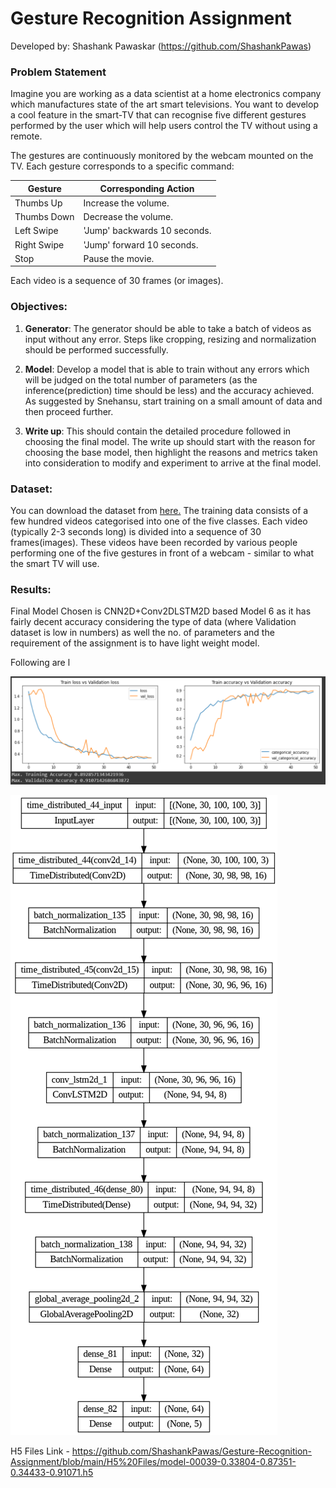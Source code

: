 # Gesture Recognition Assignment

Developed by: Shashank Pawaskar (https://github.com/ShashankPawas)

### Problem Statement
Imagine you are working as a data scientist at a home electronics company which manufactures state of the art smart televisions. You want to develop a cool feature in the smart-TV that can recognise five different gestures performed by the user which will help users control the TV without using a remote.

The gestures are continuously monitored by the webcam mounted on the TV. Each gesture corresponds to a specific command:
 
| Gesture | Corresponding Action |
| --- | --- | 
| Thumbs Up | Increase the volume. |
| Thumbs Down | Decrease the volume. |
| Left Swipe | 'Jump' backwards 10 seconds. |
| Right Swipe | 'Jump' forward 10 seconds. |
| Stop | Pause the movie. |

Each video is a sequence of 30 frames (or images).

### Objectives:
1. **Generator**:  The generator should be able to take a batch of videos as input without any error. Steps like cropping, resizing and normalization should be performed successfully.

2. **Model**: Develop a model that is able to train without any errors which will be judged on the total number of parameters (as the inference(prediction) time should be less) and the accuracy achieved. As suggested by Snehansu, start training on a small amount of data and then proceed further.

3. **Write up**: This should contain the detailed procedure followed in choosing the final model. The write up should start with the reason for choosing the base model, then highlight the reasons and metrics taken into consideration to modify and experiment to arrive at the final model.

### Dataset:
You can download the dataset from [here.](https://drive.google.com/uc?id=1ehyrYBQ5rbQQe6yL4XbLWe3FMvuVUGiL)
The training data consists of a few hundred videos categorised into one of the five classes. Each video (typically 2-3 seconds long) is divided into a sequence of 30 frames(images). These videos have been recorded by various people performing one of the five gestures in front of a webcam - similar to what the smart TV will use. 

### Results:

Final Model Chosen is CNN2D+Conv2DLSTM2D based Model 6 as it has fairly decent accuracy considering the type of data (where Validation dataset is low in numbers) as well the no. of parameters and the requirement of the assignment is to have light weight model.

Following are l

![Final-Train-Val-Plots](https://github.com/ShashankPawas/Gesture-Recognition-Assignment/blob/main/Final-Train-Val-Plots/Conv2D-FinalModel-ResultPlot.PNG)

![Conv2DFinalModel-Architecture](https://github.com/ShashankPawas/Gesture-Recognition-Assignment/blob/main/Conv2DFinalModel-Architecture/CNN_2d_CLSTM_model_6.png)

H5 Files Link - https://github.com/ShashankPawas/Gesture-Recognition-Assignment/blob/main/H5%20Files/model-00039-0.33804-0.87351-0.34433-0.91071.h5
